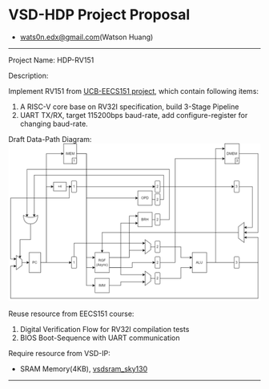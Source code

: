 # VSD-HDP Project Proposal
- wats0n.edx@gmail.com(Watson Huang)
------

Project Name: HDP-RV151

Description: 

Implement RV151 from [UCB-EECS151 project](https://github.com/EECS150/fpga_project_skeleton_fa22), which contain following items:
1. A RISC-V core base on RV32I specification, build 3-Stage Pipeline
2. UART TX/RX, target 115200bps baud-rate, add configure-register for changing baud-rate.

Draft Data-Path Diagram:
![prj_pipleline](images/prj-rv151-pipeline.png)<br />

Reuse resource from EECS151 course:
1. Digital Verification Flow for RV32I compilation tests
2. BIOS Boot-Sequence with UART communication

Require resource from VSD-IP:
* SRAM Memory(4KB), [vsdsram_sky130](https://github.com/vsdip/vsdsram_sky130)

------